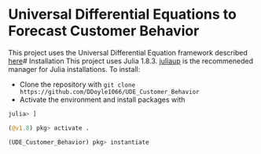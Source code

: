 # Universal Differential Equations to Forecast Customer Behavior
This project uses the Universal Differential Equation framework described [here](./refs/Universal_Differential_Equations_for_Scientific_Machine_Learning.pdf)# Installation
This project uses Julia 1.8.3. [juliaup](https://github.com/JuliaLang/juliaup) is the recommeneded manager for Julia installations.
To install:
- Clone the repository with `git clone https://github.com/DDoyle1066/UDE_Customer_Behavior`
- Activate the environment and install packages with
```julia
julia> ]

(@v1.8) pkg> activate .

(UDE_Customer_Behavior) pkg> instantiate
```
